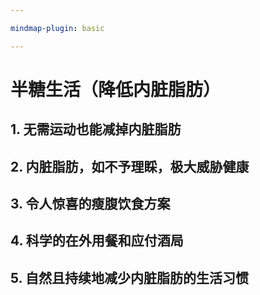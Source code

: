 ```yaml
---

mindmap-plugin: basic

---
```


# 半糖生活（降低内脏脂肪）

## 1. 无需运动也能减掉内脏脂肪

## 2. 内脏脂肪，如不予理睬，极大威胁健康

## 3. 令人惊喜的瘦腹饮食方案

## 4. 科学的在外用餐和应付酒局

## 5. 自然且持续地减少内脏脂肪的生活习惯